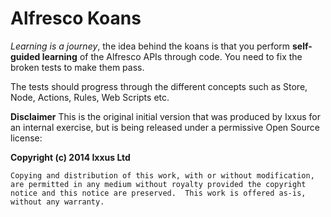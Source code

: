 # Alfresco Koans

_Learning is a journey_, the idea behind the koans is that you perform **self-guided learning** of the Alfresco APIs through code. You need to fix the broken tests to make them pass.

The tests should progress through the different concepts such as Store, Node, Actions, Rules, Web Scripts etc.

**Disclaimer** 
This is the original initial version that was produced by Ixxus for an internal exercise, but is being released under a permissive Open Source license:

**Copyright (c) 2014 Ixxus Ltd**


`Copying and distribution of this work, with or without modification,
are permitted in any medium without royalty provided the copyright
notice and this notice are preserved.  This work is offered as-is,
without any warranty.`